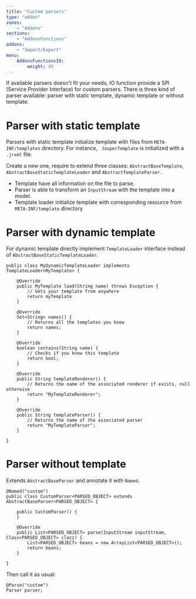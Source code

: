```yaml
---
title: "Custom parsers"
type: "addon"
zones:
    - "Addons"
sections:
    - "AddonsFunctions"
addons:
    - "Import/Export"
menu:
    AddonsFunctionsIO:
        weight: 40
---
```


If available parsers doesn't fit your needs, IO function provide a SPI (Service Provider Interface) for custom parsers.
There is three kind of parser available: parser with static template, dynamic template or without template.

# Parser with static template
Parsers with static template initialize template with files from `META-INF/templates` directory. For instance, `
JasperTemplate` is initialized with a `.jrxml` file.

Create a new one, require to extend three classes: `AbstractBaseTemplate`, `AbstractBaseStaticTemplateLoader` and
`AbstractTemplateParser`.

- Template have all information on the file to parse.
- Parser is able to transform an `InputStream` with the template into a model.
- Template loader initialize template with corresponding resource from `META-INF/template` directory

# Parser with dynamic template

For dynamic template directly implement `TemplateLoader` interface instead of `AbstractBaseStaticTemplateLoader`.

	public class MyDynamicTemplateLoader implements TemplateLoader<MyTemplate> {

		@Override
		public MyTemplate load(String name) throws Exception {
			// Gets your template from anywhere
			return myTemplate
		}

		@Override
		Set<String> names() {
			// Returns all the templates you know
			return names;
		}

		@Override
		boolean contains(String name) {
			// Checks if you know this template
			return bool;
		}

		@Override
		public String templateRenderer() {
			// Returns the name of the associated renderer if exists, null otherwise
			return "MyTemplateRenderer";
		}

		@Override
		public String templateParser() {
			// Returns the name of the associated parser
			return "MyTemplateParser";
		}

	}

# Parser without template

Extends `AbstractBaseParser` and annotate it with `Named`.


	@Named("custom")
	public class CustomParser<PARSED_OBJECT> extends AbstractBaseParser<PARSED_OBJECT> {

		public CustomParser() {
		}

		@Override
		public List<PARSED_OBJECT> parse(InputStream inputStream, Class<PARSED_OBJECT> clazz) {
            List<PARSED_OBJECT> beans = new ArrayList<PARSED_OBJECT>();
			return beans;
		}

	}

Then call it as usual:

	@Parse("custom")
	Parser parser;